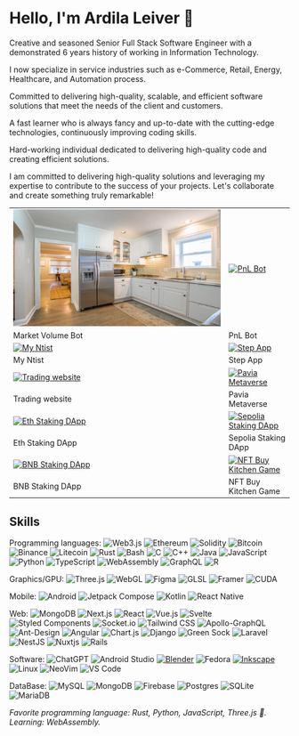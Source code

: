 # Hello, I'm Ardila Leiver :wave:
Creative and seasoned Senior Full Stack Software Engineer with a demonstrated 6 years history of working in Information Technology. 

I now specialize in service industries such as e-Commerce, Retail, Energy, Healthcare, and Automation process. 

Committed to delivering high-quality, scalable, and efficient software solutions that meet the needs of the client and customers. 

A fast learner who is always fancy and up-to-date with the cutting-edge technologies, continuously improving coding skills. 

Hard-working individual dedicated to delivering high-quality code and creating efficient solutions. 

I am committed to delivering high-quality solutions and leveraging my expertise to contribute to the success of your projects. Let's collaborate and create something truly remarkable!
<table>
  <tbody>
    <tr>
      <td>
        <a target="_blank" href="https://github.com/ardilaBeltranLeiverManuel/Hotel_room">
          <img alt="Market Volume Bot" src="./img/projects/hotel.jpeg" />
        </a>
      </td>
      <td>
        <a target="_blank" href="https://github.com/sj19940817/tg-pnl-bot">
          <img alt="PnL Bot" src="./img/projects/pnl.png" />
        </a>
      </td>
    </tr>
    <tr>
      <td>Market Volume Bot</td>
      <td>PnL Bot</td>
    </tr>
    <tr>
      <td>
        <a target="_blank" href="https://www.myntist.com/">
          <img alt="My Ntist" src="./img/projects/myntist.png" />
        </a>
      </td>
      <td>
        <a target="_blank" href="https://step.app/">
          <img alt="Step App" src="./img/projects/step.png" />
        </a>
      </td>
    </tr>
    <tr>
      <td>My Ntist</td>
      <td>Step App</td>
    </tr>
    <tr>
      <td>
        <a target="_blank" href="https://www.bti.live/trading/">
          <img alt="Trading website" src="./img/projects/trading.png" />
        </a>
      </td>
      <td>
        <a target="_blank" href="https://www.pavia.io/">
          <img alt="Pavia Metaverse" src="./img/projects/metaverse.png" />
        </a>
      </td>
    </tr>
    <tr>
      <td>Trading website</td>
      <td>Pavia Metaverse</td>
    </tr>
    <tr>
      <td>
        <a target="_blank" href="https://stake.0xscans.com/">
          <img alt="Eth Staking DApp" src="./img/projects/staking1.png" />
        </a>
      </td>
      <td>
        <a target="_blank" href="https://staking.partnerai.tech/">
          <img alt="Sepolia Staking DApp" src="./img/projects/staking2.png" />
        </a>
      </td>
    </tr>
    <tr>
      <td>Eth Staking DApp</td>
      <td>Sepolia Staking DApp</td>
    </tr>
    <tr>
      <td>
        <a target="_blank" href="https://main--condescending-galileo-22a5af.netlify.app/">
          <img alt="BNB Staking DApp" src="./img/projects/bnb-staking.png" />
        </a>
      </td>
      <td>
        <a target="_blank" href="https://game-nft-kitchen.vercel.app/">
          <img alt="NFT Buy Kitchen Game" src="./img/projects/nft-game.png" />
        </a>
      </td>
    </tr>
    <tr>
      <td>BNB Staking DApp</td>
      <td>NFT Buy Kitchen Game</td>
    </tr>
  </tbody>
</table>

## Skills

Programming languages:
![Web3.js](https://img.shields.io/badge/web3.js-F16822?style=for-the-badge&logo=web3.js&logoColor=white)
![Ethereum](https://img.shields.io/badge/Ethereum-3C3C3D?style=for-the-badge&logo=Ethereum&logoColor=white)
![Solidity](https://img.shields.io/badge/Solidity-%23363636.svg?style=for-the-badge&logo=solidity&logoColor=white)
![Bitcoin](https://img.shields.io/badge/Bitcoin-000?style=for-the-badge&logo=bitcoin&logoColor=white)
![Binance](https://img.shields.io/badge/Binance-FCD535?style=for-the-badge&logo=binance&logoColor=white)
![Litecoin](https://img.shields.io/badge/Litecoin-A6A9AA?style=for-the-badge&logo=Litecoin&logoColor=white)
![Rust](https://img.shields.io/badge/Rust-000000?logo=rust&logoColor=white&style=for-the-badge)
![Bash](https://img.shields.io/badge/Bash-4EAA25?logo=gnubash&logoColor=white&style=for-the-badge)
![C](https://img.shields.io/badge/C-A8B9CC?logo=c&logoColor=white&style=for-the-badge)
![C++](https://img.shields.io/badge/C++-00599C?logo=cplusplus&logoColor=white&style=for-the-badge)
![Java](https://img.shields.io/badge/Java-F8981D?logo=java&logoColor=white&style=for-the-badge)
![JavaScript](https://img.shields.io/badge/JavaScript-F7DF1E?logo=javascript&logoColor=black&style=for-the-badge)
![Python](https://img.shields.io/badge/Python-3776AB?logo=python&logoColor=white&style=for-the-badge)
![TypeScript](https://img.shields.io/badge/TypeScript-3178C6?logo=typescript&logoColor=white&style=for-the-badge)
![WebAssembly](https://img.shields.io/badge/WebAssembly-654FF0?logo=webassembly&logoColor=white&style=for-the-badge)
![GraphQL](https://img.shields.io/badge/-GraphQL-E10098?style=for-the-badge&logo=graphql&logoColor=white)
![R](https://img.shields.io/badge/r-%23276DC3.svg?style=for-the-badge&logo=r&logoColor=white)

Graphics/GPU:
![Three.js](https://img.shields.io/badge/Three.js-000000?logo=Three.js&logoColor=white&style=for-the-badge)
![WebGL](https://img.shields.io/badge/WebGL-990000?logo=webgl&logoColor=white&style=for-the-badge)
![Figma](https://img.shields.io/badge/figma-%23F24E1E.svg?style=for-the-badge&logo=figma&logoColor=white)
![GLSL](https://img.shields.io/badge/GLSL-5586A4?logo=opengl&logoColor=white&style=for-the-badge)
![Framer](https://img.shields.io/badge/Framer-black?style=for-the-badge&logo=framer&logoColor=blue)
![CUDA](https://img.shields.io/badge/CUDA-76B900?logo=nvidia&logoColor=white&style=for-the-badge)

Mobile:
![Android](https://img.shields.io/badge/Android-3DDC84?logo=android&logoColor=white&style=for-the-badge)
![Jetpack Compose](https://img.shields.io/badge/Jetpack%20Compose-4285F4?logo=jetpackcompose&logoColor=white&style=for-the-badge)
![Kotlin](https://img.shields.io/badge/Kotlin-7F52FF?logo=kotlin&logoColor=white&style=for-the-badge)
![React Native](https://img.shields.io/badge/react_native-%2320232a.svg?style=for-the-badge&logo=react&logoColor=%2361DAFB)

Web:
![MongoDB](https://img.shields.io/badge/MongoDB-47A248?logo=mongodb&logoColor=white&style=for-the-badge)
![Next.js](https://img.shields.io/badge/Next.js-000000?logo=next.js&logoColor=white&style=for-the-badge)
![React](https://img.shields.io/badge/React-61DAFB?logo=react&logoColor=black&style=for-the-badge)
![Vue.js](https://img.shields.io/badge/vuejs-%2335495e.svg?style=for-the-badge&logo=vuedotjs&logoColor=%234FC08D)
![Svelte](https://img.shields.io/badge/svelte-%23f1413d.svg?style=for-the-badge&logo=svelte&logoColor=white)
![Styled Components](https://img.shields.io/badge/styled--components-DB7093?style=for-the-badge&logo=styled-components&logoColor=white)
![Socket.io](https://img.shields.io/badge/Socket.io-black?style=for-the-badge&logo=socket.io&badgeColor=010101)
![Tailwind CSS](https://img.shields.io/badge/Tailwind_CSS-06B6D4?logo=tailwindcss&logoColor=white&style=for-the-badge)
![Apollo-GraphQL](https://img.shields.io/badge/-ApolloGraphQL-311C87?style=for-the-badge&logo=apollo-graphql)
![Ant-Design](https://img.shields.io/badge/-AntDesign-%230170FE?style=for-the-badge&logo=ant-design&logoColor=white)
![Angular](https://img.shields.io/badge/angular-%23DD0031.svg?style=for-the-badge&logo=angular&logoColor=white)
![Chart.js](https://img.shields.io/badge/chart.js-F5788D.svg?style=for-the-badge&logo=chart.js&logoColor=white)
![Django](https://img.shields.io/badge/django-%23092E20.svg?style=for-the-badge&logo=django&logoColor=white)
![Green Sock](https://img.shields.io/badge/green%20sock-88CE02?style=for-the-badge&logo=greensock&logoColor=white)
![Laravel](https://img.shields.io/badge/laravel-%23FF2D20.svg?style=for-the-badge&logo=laravel&logoColor=white)
![NestJS](https://img.shields.io/badge/nestjs-%23E0234E.svg?style=for-the-badge&logo=nestjs&logoColor=white)
![Nuxtjs](https://img.shields.io/badge/Nuxt-002E3B?style=for-the-badge&logo=nuxtdotjs&logoColor=#00DC82)
![Rails](https://img.shields.io/badge/rails-%23CC0000.svg?style=for-the-badge&logo=ruby-on-rails&logoColor=white)

Software:
![ChatGPT](https://img.shields.io/badge/chatGPT-74aa9c?style=for-the-badge&logo=openai&logoColor=white)
![Android Studio](https://img.shields.io/badge/Android%20Studio-3DDC84?logo=androidstudio&logoColor=white&style=for-the-badge)
[![Blender](https://img.shields.io/badge/Blender-F5792A?logo=blender&logoColor=white&style=for-the-badge)](https://blender.org)
![Fedora](https://img.shields.io/badge/Fedora-51A2DA?logo=fedora&logoColor=white&style=for-the-badge)
[![Inkscape](https://img.shields.io/badge/Inkscape-000000?logo=inkscape&logoColor=white&style=for-the-badge)](https://inkscape.org)
![Linux](https://img.shields.io/badge/Linux-FCC624?logo=Linux&logoColor=black&style=for-the-badge)
![NeoVim](https://img.shields.io/badge/NeoVim-57A143?logo=neovim&logoColor=white&style=for-the-badge)
![VS Code](https://img.shields.io/badge/VSCode-007ACC?logo=visualstudiocode&logoColor=white&style=for-the-badge)

DataBase:
![MySQL](https://img.shields.io/badge/mysql-4479A1.svg?style=for-the-badge&logo=mysql&logoColor=white)
![MongoDB](https://img.shields.io/badge/MongoDB-%234ea94b.svg?style=for-the-badge&logo=mongodb&logoColor=white)
![Firebase](https://img.shields.io/badge/firebase-a08021?style=for-the-badge&logo=firebase&logoColor=ffcd34)
![Postgres](https://img.shields.io/badge/postgres-%23316192.svg?style=for-the-badge&logo=postgresql&logoColor=white)
![SQLite](https://img.shields.io/badge/sqlite-%2307405e.svg?style=for-the-badge&logo=sqlite&logoColor=white)
![MariaDB](https://img.shields.io/badge/MariaDB-003545?style=for-the-badge&logo=mariadb&logoColor=white)

_Favorite programming language: Rust, Python, JavaScript, Three.js :crab:._  
_Learning: WebAssembly._  

